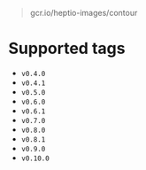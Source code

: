 > gcr.io/heptio-images/contour

# Supported tags
- `v0.4.0`
- `v0.4.1`
- `v0.5.0`
- `v0.6.0`
- `v0.6.1`
- `v0.7.0`
- `v0.8.0`
- `v0.8.1`
- `v0.9.0`
- `v0.10.0`